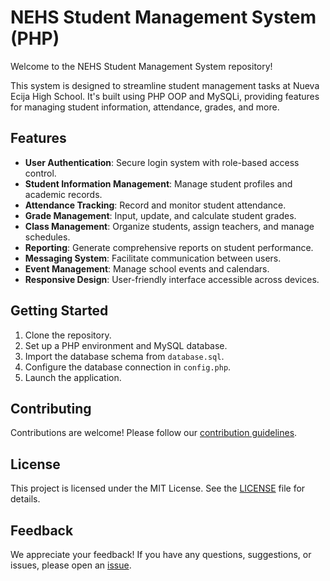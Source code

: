 # NEHS Student Management System (PHP)

Welcome to the NEHS Student Management System repository!

This system is designed to streamline student management tasks at Nueva Ecija High School. It's built using PHP OOP and MySQLi, providing features for managing student information, attendance, grades, and more.

## Features
- **User Authentication**: Secure login system with role-based access control.
- **Student Information Management**: Manage student profiles and academic records.
- **Attendance Tracking**: Record and monitor student attendance.
- **Grade Management**: Input, update, and calculate student grades.
- **Class Management**: Organize students, assign teachers, and manage schedules.
- **Reporting**: Generate comprehensive reports on student performance.
- **Messaging System**: Facilitate communication between users.
- **Event Management**: Manage school events and calendars.
- **Responsive Design**: User-friendly interface accessible across devices.

## Getting Started
1. Clone the repository.
2. Set up a PHP environment and MySQL database.
3. Import the database schema from `database.sql`.
4. Configure the database connection in `config.php`.
5. Launch the application.

## Contributing
Contributions are welcome! Please follow our [contribution guidelines](CONTRIBUTING.md).

## License
This project is licensed under the MIT License. See the [LICENSE](LICENSE) file for details.

## Feedback
We appreciate your feedback! If you have any questions, suggestions, or issues, please open an [issue](https://github.com/yourusername/NEHS-Student-Management-System-PHP/issues).
